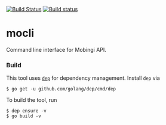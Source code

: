 [![Build Status](https://travis-ci.org/mobingilabs/mocli.svg?branch=master)](https://travis-ci.org/mobingilabs/mocli)
[![Build status](https://ci.appveyor.com/api/projects/status/hv1y1n3oku9frxye?svg=true)](https://ci.appveyor.com/project/flowerinthenight/mocli)

# mocli

Command line interface for Mobingi API.

### Build

This tool uses [`dep`](https://github.com/golang/dep) for dependency management. Install `dep` via

```
$ go get -u github.com/golang/dep/cmd/dep
```

To build the tool, run

```
$ dep ensure -v
$ go build -v
```
